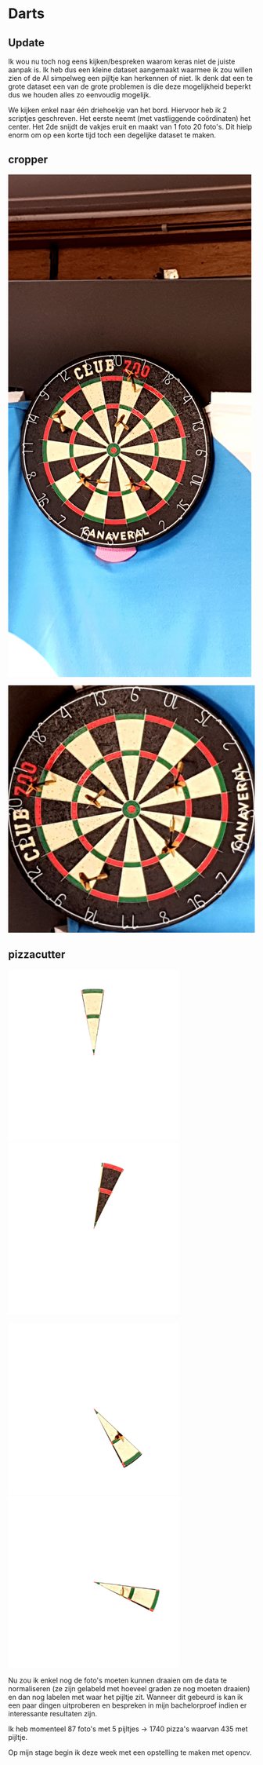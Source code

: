 # Darts

## Update

Ik wou nu toch nog eens kijken/bespreken waarom keras niet de juiste aanpak is. Ik heb dus een kleine dataset aangemaakt waarmee ik zou willen zien of de AI simpelweg een pijltje kan herkennen of niet. Ik denk dat een te grote dataset een van de grote problemen is die deze mogelijkheid beperkt dus we houden alles zo eenvoudig mogelijk.

We kijken enkel naar één driehoekje van het bord. Hiervoor heb ik 2 scriptjes geschreven. Het eerste neemt (met vastliggende coördinaten) het center. Het 2de snijdt de vakjes eruit en maakt van 1 foto 20 foto's. Dit hielp enorm om op een korte tijd toch een degelijke dataset te maken.

## cropper

![alt text](./cropper/dataset5dartss1/noncropped/20200301_102953.jpg)

![alt text](./cropper/dataset5dartss1/cropped/20200301_102953.jpg)


## pizzacutter

<img src="./pizzacutter/1.webp" width="350"> <img src="./pizzacutter/2.webp" width="350">

<img src="./pizzacutter/5.webp" width="350"> <img src="./pizzacutter/6.webp" width="350">

Nu zou ik enkel nog de foto's moeten kunnen draaien om de data te normaliseren (ze zijn gelabeld met hoeveel graden ze nog moeten draaien) en dan nog labelen met waar het pijltje zit. Wanneer dit gebeurd is kan ik een paar dingen uitproberen en bespreken in mijn bachelorproef indien er interessante resultaten zijn.

Ik heb momenteel 87 foto's met 5 pijltjes -> 1740 pizza's waarvan 435 met pijltje. 

Op mijn stage begin ik deze week met een opstelling te maken met opencv.
